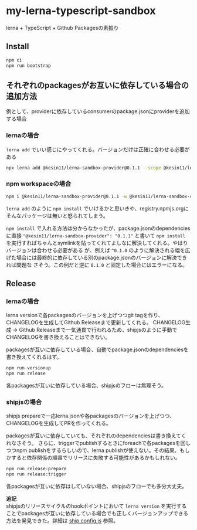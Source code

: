 # my-lerna-typescript-sandbox

lerna + TypeScript + Github Packagesの素振り

## Install
```bash
npm ci
npm run bootstrap
```

## それぞれのpackagesがお互いに依存している場合の追加方法
例として、providerに依存しているconsumerのpackage.jsonにproviderを追加する場合

### lernaの場合
`lerna add` でいい感じにやってくれる。バージョンだけは正確に合わせる必要がある

```bash
npx lerna add @kesin11/lerna-sandbox-provider@0.1.1 --scope @kesin11/lerna-sandbox-consumer
```

### npm workspaceの場合
```bash
npm i @kesin11/lerna-sandbox-provider@0.1.1 -w @kesin11/lerna-sandbox-consumer
```

`lerna add` のように `npm install` でいけるかと思いきや、registry.npmjs.orgにそんなパッケージは無いと怒られてしまう。

`npm install` で入れる方法は分からなかったが、package.jsonのdependenciesに直接 `"@kesin11/lerna-sandbox-provider": "0.1.1"` と書いて `npm install` を実行すればちゃんとsymlinkを貼ってくれてよしなに解決してくれる。やはりバージョンは合わせる必要がある
が、例えば `^0.1.0` のように解決される幅を広げた場合には最終的に依存している別のpackage.jsonのバージョンに解決できれば問題な
さそう。この例だと逆に `0.1.0` と固定した場合にはエラーになる。


## Release
### lernaの場合
lerna versionで各packagesのバージョンを上げつつgit tagを作り、CHANGELOGを生成してGithub Releaseまで更新してくれる。
CHANGELOG生成 -> Github Releaseまで一気通貫で行われるため、shipjsのように手動でCHANGELOGを書き換えることはできない。

packagesが互いに依存している場合、自動でpackage.jsonのdependenciesを書き換えてくれるはず。

```bash
npm run versionup
npm run release
```

各packagesが互いに依存している場合、shipjsのフローは無理そう。

### shipjsの場合
shipjs prepareで一応lerna.jsonや各packagesのバージョンを上げつつ、CHANGELOGを生成してPRを作ってくれる。

packagesが互いに依存していても、それぞれのdependenciesは書き換えてくれなさそう。
さらに、triggerでpublishするときにforeachで各packagesを回しつつnpm publishをするらしいので、lerna publishが使えない。その結果、もしかすると依存関係の順番でリリースに失敗する可能性があるかもしれない。

```bash
npm run release:prepare
npm run release:trigger
```

各packagesが互いに依存はしていない場合、shipjsのフローでも多分大丈夫。

**追記**  
shipjsのリリースサイクルのhookポイントにおいて `lerna version` を実行することでpackagesが互いに依存している場合でも正しくバージョンアップできる方法を発見できた。詳細は [ship.config.js](./ship.config.js) 参照。
